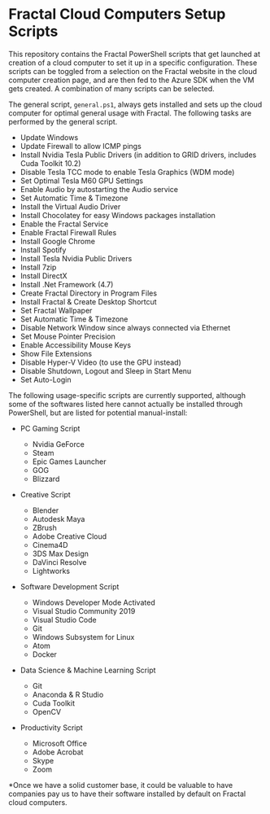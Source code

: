 # Fractal Cloud Computers Setup Scripts

This repository contains the Fractal PowerShell scripts that get launched at creation of a cloud computer to set it up in a specific configuration. These scripts can be toggled from a selection on the Fractal website in the cloud computer creation page, and are then fed to the Azure SDK when the VM gets created. A combination of many scripts can be selected.

The general script, `general.ps1`, always gets installed and sets up the cloud computer for optimal general usage with Fractal. The following tasks are performed by the general script.

- Update Windows
- Update Firewall to allow ICMP pings
- Install Nvidia Tesla Public Drivers (in addition to GRID drivers, includes Cuda Toolkit 10.2)
- Disable Tesla TCC mode to enable Tesla Graphics (WDM mode)
- Set Optimal Tesla M60 GPU Settings
- Enable Audio by autostarting the Audio service
- Set Automatic Time & Timezone
- Install the Virtual Audio Driver
- Install Chocolatey for easy Windows packages installation
- Enable the Fractal Service
- Enable Fractal Firewall Rules
- Install Google Chrome
- Install Spotify
- Install Tesla Nvidia Public Drivers
- Install 7zip
- Install DirectX
- Install .Net Framework (4.7)
- Create Fractal Directory in Program Files
- Install Fractal & Create Desktop Shortcut
- Set Fractal Wallpaper
- Set Automatic Time & Timezone
- Disable Network Window since always connected via Ethernet
- Set Mouse Pointer Precision
- Enable Accessibility Mouse Keys
- Show File Extensions
- Disable Hyper-V Video (to use the GPU instead)
- Disable Shutdown, Logout and Sleep in Start Menu
- Set Auto-Login

The following usage-specific scripts are currently supported, although some of the softwares listed here cannot actually be installed through PowerShell, but are listed for potential manual-install:

- PC Gaming Script
  - Nvidia GeForce
  - Steam
  - Epic Games Launcher
  - GOG
  - Blizzard

- Creative Script
  - Blender
  - Autodesk Maya
  - ZBrush
  - Adobe Creative Cloud
  - Cinema4D
  - 3DS Max Design
  - DaVinci Resolve
  - Lightworks

- Software Development Script
  - Windows Developer Mode Activated
  - Visual Studio Community 2019
  - Visual Studio Code
  - Git
  - Windows Subsystem for Linux
  - Atom
  - Docker
    
- Data Science & Machine Learning Script
  - Git
  - Anaconda & R Studio
  - Cuda Toolkit
  - OpenCV
  
- Productivity Script
  - Microsoft Office
  - Adobe Acrobat
  - Skype
  - Zoom

*Once we have a solid customer base, it could be valuable to have companies pay us to have their software installed by default on Fractal cloud computers.
